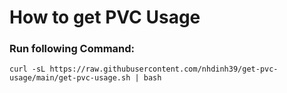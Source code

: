 # How to get PVC Usage

### Run following Command:

```
curl -sL https://raw.githubusercontent.com/nhdinh39/get-pvc-usage/main/get-pvc-usage.sh | bash
```